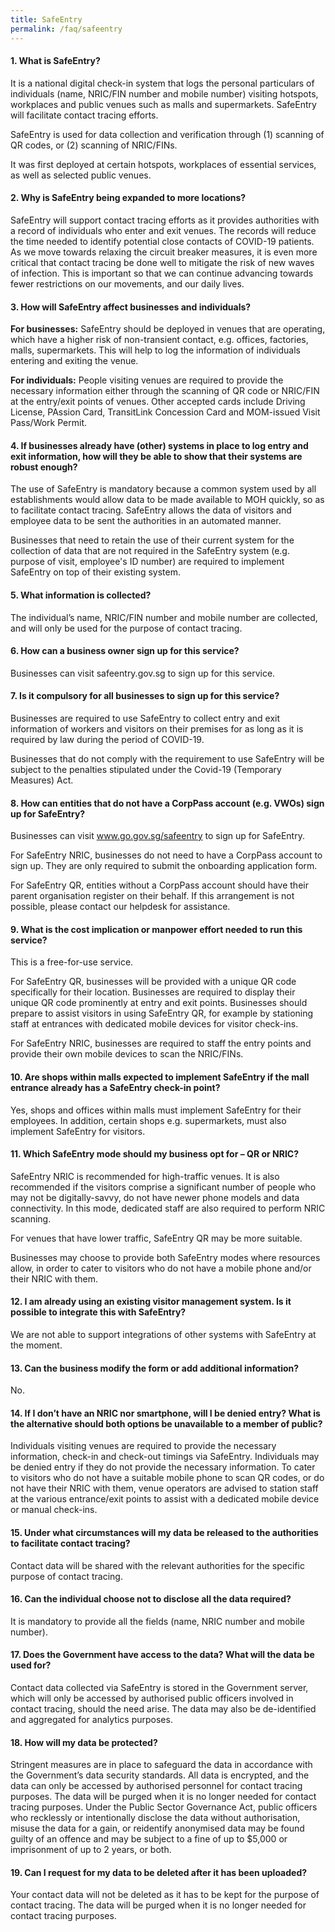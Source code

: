 ```yaml
---
title: SafeEntry
permalink: /faq/safeentry
---
```


#### **1. What is SafeEntry?**
It is a national digital check-in system that logs the personal particulars of individuals (name, NRIC/FIN number and mobile number) visiting hotspots, workplaces and public venues such as malls and supermarkets. SafeEntry will facilitate contact tracing efforts.

SafeEntry is used for data collection and verification through (1) scanning of QR codes, or (2) scanning of NRIC/FINs.

It was first deployed at certain hotspots, workplaces of essential services, as well as selected public venues.

#### **2. Why is SafeEntry being expanded to more locations?**
SafeEntry will support contact tracing efforts as it provides authorities with a record of individuals who enter and exit venues. The records will reduce the time needed to identify potential close contacts of COVID-19 patients. As we move towards relaxing the circuit breaker measures, it is even more critical that contact tracing be done well to mitigate the risk of new waves of infection. This is important so that we can continue advancing towards fewer restrictions on our movements, and our daily lives.

#### **3. How will SafeEntry affect businesses and individuals?**
**For businesses:** SafeEntry should be deployed in venues that are operating, which have a higher risk of non-transient contact, e.g. offices, factories, malls, supermarkets. This will help to log the information of individuals entering and exiting the venue.

**For individuals:** People visiting venues are required to provide the necessary information either through the scanning of QR code or NRIC/FIN at the entry/exit points of venues. Other accepted cards include Driving License, PAssion Card, TransitLink Concession Card and MOM-issued Visit Pass/Work Permit.

#### **4. If businesses already have (other) systems in place to log entry and exit information, how will they be able to show that their systems are robust enough?**
The use of SafeEntry is mandatory because a common system used by all establishments would allow data to be made available to MOH quickly, so as to facilitate contact tracing. SafeEntry allows the data of visitors and employee data to be sent the authorities in an automated manner.

Businesses that need to retain the use of their current system for the collection of data that are not required in the SafeEntry system (e.g. purpose of visit, employee's ID number) are required to implement SafeEntry on top of their existing system.

#### **5. What information is collected?**
The individual’s name, NRIC/FIN number and mobile number are collected, and will only be used for the purpose of contact tracing.

#### **6. How can a business owner sign up for this service?**
Businesses can visit safeentry.gov.sg to sign up for this service.

#### **7. Is it compulsory for all businesses to sign up for this service?**
Businesses are required to use SafeEntry to collect entry and exit information of workers and visitors on their premises for as long as it is required by law during the period of COVID-19.

Businesses that do not comply with the requirement to use SafeEntry will be subject to the penalties stipulated under the Covid-19 (Temporary Measures) Act.

#### **8. How can entities that do not have a CorpPass account (e.g. VWOs) sign up for SafeEntry?**
Businesses can visit <a href="https://www.go.gov.sg/safeentry" target="_blank">www.go.gov.sg/safeentry</a> to sign up for SafeEntry.

For SafeEntry NRIC, businesses do not need to have a CorpPass account to sign up. They are only required to submit the onboarding application form.

For SafeEntry QR, entities without a CorpPass account should have their parent organisation register on their behalf. If this arrangement is not possible, please contact our helpdesk for assistance.

#### **9. What is the cost implication or manpower effort needed to run this service?**
This is a free-for-use service.

For SafeEntry QR, businesses will be provided with a unique QR code specifically for their location. Businesses are required to display their unique QR code prominently at entry and exit points. Businesses should prepare to assist visitors in using SafeEntry QR, for example by stationing staff at entrances with dedicated mobile devices for visitor check-ins.

For SafeEntry NRIC, businesses are required to staff the entry points and provide their own mobile devices to scan the NRIC/FINs.

#### **10. Are shops within malls expected to implement SafeEntry if the mall entrance already has a SafeEntry check-in point?**
Yes, shops and offices within malls must implement SafeEntry for their employees. In addition, certain shops e.g. supermarkets, must also implement SafeEntry for visitors.

#### **11. Which SafeEntry mode should my business opt for – QR or NRIC?**
SafeEntry NRIC is recommended for high-traffic venues. It is also recommended if the visitors comprise a significant number of people who may not be digitally-savvy, do not have newer phone models and data connectivity. In this mode, dedicated staff are also required to perform NRIC scanning.

For venues that have lower traffic, SafeEntry QR may be more suitable.

Businesses may choose to provide both SafeEntry modes where resources allow, in order to cater to visitors who do not have a mobile phone and/or their NRIC with them.

#### **12. I am already using an existing visitor management system. Is it possible to integrate this with SafeEntry?**
We are not able to support integrations of other systems with SafeEntry at the moment.

#### **13. Can the business modify the form or add additional information?**
No.

#### **14. If I don’t have an NRIC nor smartphone, will I be denied entry? What is the alternative should both options be unavailable to a member of public?**
Individuals visiting venues are required to provide the necessary information, check-in and check-out timings via SafeEntry. Individuals may be denied entry if they do not provide the necessary information. To cater to visitors who do not have a suitable mobile phone to scan QR codes, or do not have their NRIC with them, venue operators are advised to station staff at the various entrance/exit points to assist with a dedicated mobile device or manual check-ins.

#### **15. Under what circumstances will my data be released to the authorities to facilitate contact tracing?**
Contact data will be shared with the relevant authorities for the specific purpose of contact tracing.

#### **16. Can the individual choose not to disclose all the data required?**
It is mandatory to provide all the fields (name, NRIC number and mobile number).

#### **17. Does the Government have access to the data? What will the data be used for?**
Contact data collected via SafeEntry is stored in the Government server, which will only be accessed by authorised public officers involved in contact tracing, should the need arise.  The data may also be de-identified and aggregated for analytics purposes.

#### **18. How will my data be protected?**
Stringent measures are in place to safeguard the data in accordance with the Government’s data security standards. All data is encrypted, and the data can only be accessed by authorised personnel for contact tracing purposes. The data will be purged when it is no longer needed for contact tracing purposes. Under the Public Sector Governance Act, public officers who recklessly or intentionally disclose the data without authorisation, misuse the data for a gain, or reidentify anonymised data may be found guilty of an offence and may be subject to a fine of up to $5,000 or imprisonment of up to 2 years, or both.

#### **19. Can I request for my data to be deleted after it has been uploaded?**
Your contact data will not be deleted as it has to be kept for the purpose of contact tracing. The data will be purged when it is no longer needed for contact tracing purposes.
